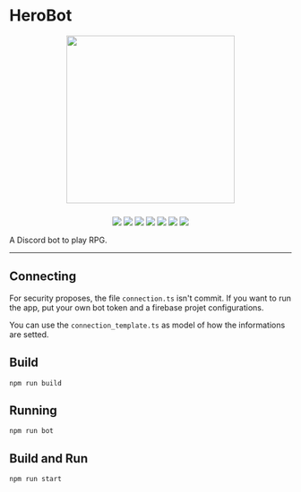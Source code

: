 # HeroBot

<p align="center">
  <img src="https://github.com/lgmagalhaes88/HeroBot/blob/master/docs/logo.jpg" widht="300" height="300" style="margin-bottom: 10px">
</p>

<p align="center">

  <img src="https://img.shields.io/github/issues/lgmagalhaes88/HeroBot.svg?style=flat-square" href="https://github.com/lgmagalhaes88/HeroBot/issues">
  <img src="https://img.shields.io/github/forks/lgmagalhaes88/HeroBot.svg?style=flat-square" href="https://github.com/lgmagalhaes88/HeroBot/network">
  <img src="https://img.shields.io/github/stars/lgmagalhaes88/HeroBot.svg?style=flat-square" href="https://github.com/lgmagalhaes88/HeroBot/stargazers">
  <img src="https://img.shields.io/github/license/lgmagalhaes88/HeroBot.svg?style=flat-square" href="(https://github.com/lgmagalhaes88/HeroBot/blob/master/LICENSE">
  <img src="https://badges.greenkeeper.io/lgmagalhaes88/HeroBot.svg?style=flat-square" href="https://greenkeeper.io/">
  <img src="https://travis-ci.org/lgmagalhaes88/HeroBot.svg?branch=master&style=flat-square" href="https://travis-ci.org/lgmagalhaes88/HeroBot">
  <img href="https://app.codacy.com/app/lucasgsm88/HeroBot?utm_source=github.com&utm_medium=referral&utm_content=lgmagalhaes88/HeroBot&utm_campaign=Badge_Grade_Dashboard" src="https://api.codacy.com/project/badge/Grade/ff4c6e85363843db8f9531829c3a2fb7">
</p>

A Discord bot to play RPG.

---

## Connecting

For security proposes, the file `connection.ts` isn't commit. If you want to run the app, put your own bot token and a firebase projet configurations.

You can use the `connection_template.ts` as model of how the informations are setted.

## Build

```shell
npm run build
```

## Running

```shell
npm run bot
```

## Build and Run

```shell
npm run start
```
